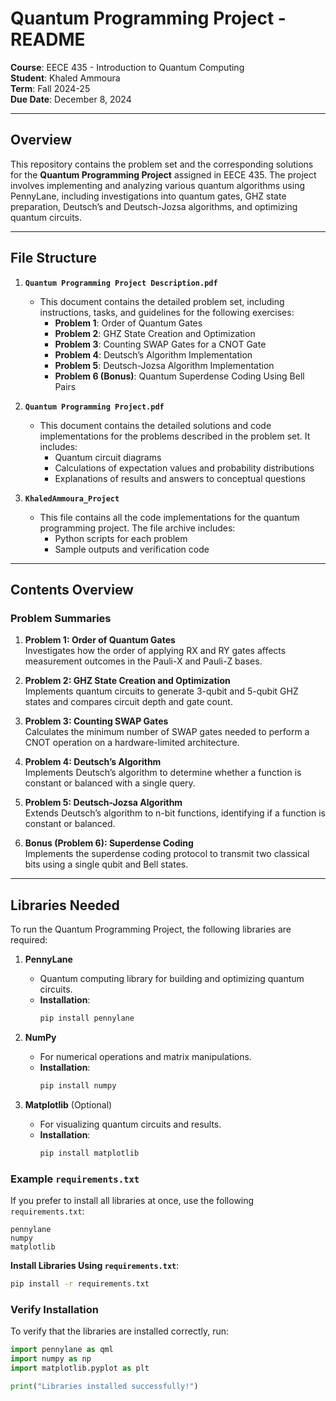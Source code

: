 
# Quantum Programming Project - README

**Course**: EECE 435 - Introduction to Quantum Computing  
**Student**: Khaled Ammoura  
**Term**: Fall 2024-25  
**Due Date**: December 8, 2024  

---

## Overview

This repository contains the problem set and the corresponding solutions for the **Quantum Programming Project** assigned in EECE 435. The project involves implementing and analyzing various quantum algorithms using PennyLane, including investigations into quantum gates, GHZ state preparation, Deutsch’s and Deutsch-Jozsa algorithms, and optimizing quantum circuits.

---

## File Structure

1. **`Quantum Programming Project Description.pdf`**  
   - This document contains the detailed problem set, including instructions, tasks, and guidelines for the following exercises:
     - **Problem 1**: Order of Quantum Gates  
     - **Problem 2**: GHZ State Creation and Optimization  
     - **Problem 3**: Counting SWAP Gates for a CNOT Gate  
     - **Problem 4**: Deutsch’s Algorithm Implementation  
     - **Problem 5**: Deutsch-Jozsa Algorithm Implementation  
     - **Problem 6 (Bonus)**: Quantum Superdense Coding Using Bell Pairs  

2. **`Quantum Programming Project.pdf`**  
   - This document contains the detailed solutions and code implementations for the problems described in the problem set. It includes:
     - Quantum circuit diagrams  
     - Calculations of expectation values and probability distributions  
     - Explanations of results and answers to conceptual questions  

3. **`KhaledAmmoura_Project`**  
   - This file contains all the code implementations for the quantum programming project. The file archive includes:
     - Python scripts for each problem  
     - Sample outputs and verification code  

---

## Contents Overview

### Problem Summaries

1. **Problem 1: Order of Quantum Gates**  
   Investigates how the order of applying RX and RY gates affects measurement outcomes in the Pauli-X and Pauli-Z bases.

2. **Problem 2: GHZ State Creation and Optimization**  
   Implements quantum circuits to generate 3-qubit and 5-qubit GHZ states and compares circuit depth and gate count.

3. **Problem 3: Counting SWAP Gates**  
   Calculates the minimum number of SWAP gates needed to perform a CNOT operation on a hardware-limited architecture.

4. **Problem 4: Deutsch’s Algorithm**  
   Implements Deutsch’s algorithm to determine whether a function is constant or balanced with a single query.

5. **Problem 5: Deutsch-Jozsa Algorithm**  
   Extends Deutsch’s algorithm to n-bit functions, identifying if a function is constant or balanced.

6. **Bonus (Problem 6): Superdense Coding**  
   Implements the superdense coding protocol to transmit two classical bits using a single qubit and Bell states.

---

## Libraries Needed

To run the Quantum Programming Project, the following libraries are required:

1. **PennyLane**  
   - Quantum computing library for building and optimizing quantum circuits.  
   - **Installation**:  
     ```bash
     pip install pennylane
     ```

2. **NumPy**  
   - For numerical operations and matrix manipulations.  
   - **Installation**:  
     ```bash
     pip install numpy
     ```

3. **Matplotlib** (Optional)  
   - For visualizing quantum circuits and results.  
   - **Installation**:  
     ```bash
     pip install matplotlib
     ```

### Example `requirements.txt`

If you prefer to install all libraries at once, use the following `requirements.txt`:

```plaintext
pennylane
numpy
matplotlib
```

**Install Libraries Using `requirements.txt`**:  

```bash
pip install -r requirements.txt
```

### Verify Installation

To verify that the libraries are installed correctly, run:

```python
import pennylane as qml
import numpy as np
import matplotlib.pyplot as plt

print("Libraries installed successfully!")
```
